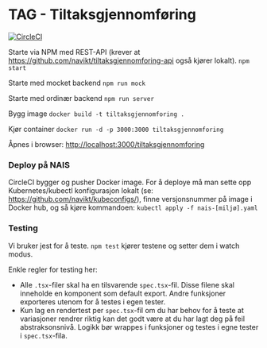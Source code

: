 # TAG - Tiltaksgjennomføring

[![CircleCI](https://circleci.com/gh/navikt/tiltaksgjennomforing.svg?style=svg)](https://circleci.com/gh/navikt/tiltaksgjennomforing)

Starte via NPM med REST-API (krever at https://github.com/navikt/tiltaksgjennomforing-api også kjører lokalt).
`npm start`

Starte med mocket backend
`npm run mock`

Starte med ordinær backend
`npm run server`

Bygg image
`docker build -t tiltaksgjennomforing .`

Kjør container
`docker run -d -p 3000:3000 tiltaksgjennomforing`

Åpnes i browser: [http://localhost:3000/tiltaksgjennomforing](http://localhost:3000/tiltaksgjennomforing)

### Deploy på NAIS

CircleCI bygger og pusher Docker image. For å deploye må man sette opp Kubernetes/kubectl konfigurasjon lokalt (se: https://github.com/navikt/kubeconfigs/), finne versjonsnummer på image i Docker hub, og så kjøre kommandoen: `kubectl apply -f nais-[miljø].yaml`


### Testing
Vi bruker jest for å teste. `npm test` kjører testene og setter dem i watch modus.

Enkle regler for testing her:
* Alle `.tsx`-filer skal ha en tilsvarende `spec.tsx`-fil. Disse filene skal inneholde en komponent
som default export. Andre funksjoner exporteres utenom for å testes i egen tester.
* Kun lag en rendertest per `spec.tsx`-fil om du har behov for å teste at variasjoner rendrer riktig
kan det godt være at du har lagt deg på feil abstraksonsnivå. Logikk bør wrappes i funksjoner og testes
i egne tester i `spec.tsx`-fila.
